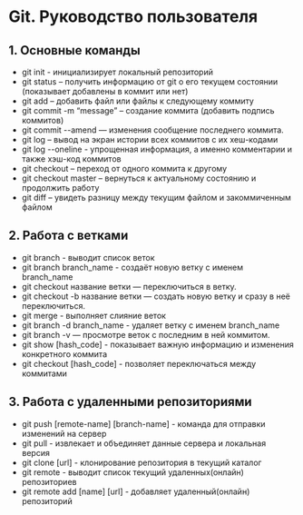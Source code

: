 # Git. Руководство пользователя

## 1. Основные команды

* git init - инициализирует локальный репозиторий
* git status – получить информацию от git о его текущем состоянии (показывает добавлены в коммит или нет)
* git add – добавить файл или файлы к следующему коммиту
* git commit -m “message” – создание коммита (добавить подпись коммитов)
* git commit --amend — изменения сообщение последнего коммита.
* git log – вывод на экран истории всех коммитов с их хеш-кодами
* git log --oneline - упрощенная информация, а именно комментарии и также хэш-код коммитов
* git checkout – переход от одного коммита к другому
* git checkout master – вернуться к актуальному состоянию и продолжить работу
* git diff – увидеть разницу между текущим файлом и закоммиченным файлом

## 2. Работа с ветками

* git branch - выводит список веток
* git branch branch_name - создаёт новую ветку с именем branch_name
* git checkout название ветки — переключиться в ветку.
* git checkout -b название ветки — создать новую ветку и сразу в неё переключиться.
* git merge - выполняет слияние веток
* git branch -d branch_name - удаляет ветку с именем branch_name
* git branch -v — просмотре веток с последним в ней коммитом.
* git show [hash_code] - показывает важную информацию и изменения конкретного коммита
* git checkout [hash_code] - позволяет переключаться между коммитами

## 3. Работа с удаленными репозиториями

* git push [remote-name] [branch-name] - команда для отправки изменений на сервер
* git pull - извлекает и объединяет данные сервера и локальная версия
* git clone [url] - клонирование репозитория в текущий каталог
* git remote - выводит список текущий удаленных(онлайн) репозиториев
* git remote add [name] [url] - добавляет удаленный(онлайн) репозиторий